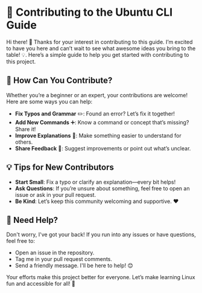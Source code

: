# 🌟 Contributing to the Ubuntu CLI Guide

Hi there! 👋 Thanks for your interest in contributing to this guide. I’m excited to have you here and can’t wait to see what awesome ideas you bring to the table! 💡. Here’s a simple guide to help you get started with contributing to this project.

## 🤔 How Can You Contribute?
Whether you’re a beginner or an expert, your contributions are welcome! Here are some ways you can help:

- **Fix Typos and Grammar** ✏️: Found an error? Let’s fix it together!
- **Add New Commands** ➕: Know a command or concept that’s missing? Share it!
- **Improve Explanations** 🧠: Make something easier to understand for others.
- **Share Feedback** 💬: Suggest improvements or point out what’s unclear.

## 💡 Tips for New Contributors
- **Start Small**: Fix a typo or clarify an explanation—every bit helps!
- **Ask Questions**: If you’re unsure about something, feel free to open an issue or ask in your pull request.
- **Be Kind**: Let’s keep this community welcoming and supportive. ❤️

## 🌟 Need Help?
Don't worry, I've got your back! If you run into any issues or have questions, feel free to:

- Open an issue in the repository.
- Tag me in your pull request comments.
- Send a friendly message. I'll be here to help! 😊

Your efforts make this project better for everyone. Let’s make learning Linux fun and accessible for all! 🚀
